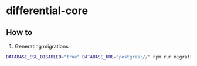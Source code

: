 # differential-core

## How to

1. Generating migrations

```sh
DATABASE_SSL_DISABLED="true" DATABASE_URL="postgres://" npm run migrations
```